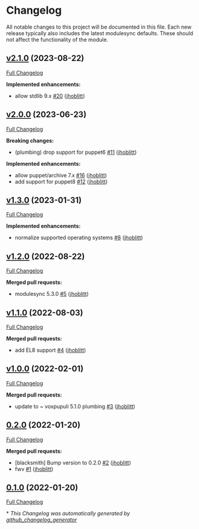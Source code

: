# Changelog

All notable changes to this project will be documented in this file.
Each new release typically also includes the latest modulesync defaults.
These should not affect the functionality of the module.

## [v2.1.0](https://github.com/lsst-it/puppet-rke/tree/v2.1.0) (2023-08-22)

[Full Changelog](https://github.com/lsst-it/puppet-rke/compare/v2.0.0...v2.1.0)

**Implemented enhancements:**

- allow stdlib 9.x [\#20](https://github.com/lsst-it/puppet-rke/pull/20) ([jhoblitt](https://github.com/jhoblitt))

## [v2.0.0](https://github.com/lsst-it/puppet-rke/tree/v2.0.0) (2023-06-23)

[Full Changelog](https://github.com/lsst-it/puppet-rke/compare/v1.3.0...v2.0.0)

**Breaking changes:**

- \(plumbing\) drop support for puppet6 [\#11](https://github.com/lsst-it/puppet-rke/pull/11) ([jhoblitt](https://github.com/jhoblitt))

**Implemented enhancements:**

- allow puppet/archive 7.x [\#16](https://github.com/lsst-it/puppet-rke/pull/16) ([jhoblitt](https://github.com/jhoblitt))
- add support for puppet8 [\#12](https://github.com/lsst-it/puppet-rke/pull/12) ([jhoblitt](https://github.com/jhoblitt))

## [v1.3.0](https://github.com/lsst-it/puppet-rke/tree/v1.3.0) (2023-01-31)

[Full Changelog](https://github.com/lsst-it/puppet-rke/compare/v1.2.0...v1.3.0)

**Implemented enhancements:**

- normalize supported operating systems [\#8](https://github.com/lsst-it/puppet-rke/pull/8) ([jhoblitt](https://github.com/jhoblitt))

## [v1.2.0](https://github.com/lsst-it/puppet-rke/tree/v1.2.0) (2022-08-22)

[Full Changelog](https://github.com/lsst-it/puppet-rke/compare/v1.1.0...v1.2.0)

**Merged pull requests:**

- modulesync 5.3.0 [\#5](https://github.com/lsst-it/puppet-rke/pull/5) ([jhoblitt](https://github.com/jhoblitt))

## [v1.1.0](https://github.com/lsst-it/puppet-rke/tree/v1.1.0) (2022-08-03)

[Full Changelog](https://github.com/lsst-it/puppet-rke/compare/v1.0.0...v1.1.0)

**Merged pull requests:**

- add EL8 support [\#4](https://github.com/lsst-it/puppet-rke/pull/4) ([jhoblitt](https://github.com/jhoblitt))

## [v1.0.0](https://github.com/lsst-it/puppet-rke/tree/v1.0.0) (2022-02-01)

[Full Changelog](https://github.com/lsst-it/puppet-rke/compare/0.2.0...v1.0.0)

**Merged pull requests:**

- update to ~ voxpupuli 5.1.0 plumbing [\#3](https://github.com/lsst-it/puppet-rke/pull/3) ([jhoblitt](https://github.com/jhoblitt))

## [0.2.0](https://github.com/lsst-it/puppet-rke/tree/0.2.0) (2022-01-20)

[Full Changelog](https://github.com/lsst-it/puppet-rke/compare/0.1.0...0.2.0)

**Merged pull requests:**

- \[blacksmith\] Bump version to 0.2.0 [\#2](https://github.com/lsst-it/puppet-rke/pull/2) ([jhoblitt](https://github.com/jhoblitt))
- fwv [\#1](https://github.com/lsst-it/puppet-rke/pull/1) ([jhoblitt](https://github.com/jhoblitt))

## [0.1.0](https://github.com/lsst-it/puppet-rke/tree/0.1.0) (2022-01-20)

[Full Changelog](https://github.com/lsst-it/puppet-rke/compare/42670c3e5857349222be625346e3e92abdba68f4...0.1.0)



\* *This Changelog was automatically generated by [github_changelog_generator](https://github.com/github-changelog-generator/github-changelog-generator)*
